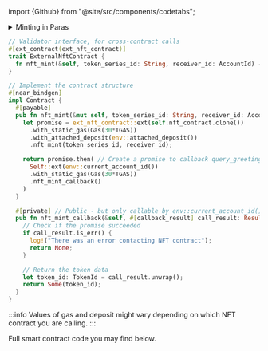import {Github} from "@site/src/components/codetabs";

<details>
<summary>
Minting in Paras
</summary>

In case with Paras NFT contract before minting NFT token you may need to create token series from your contract account. You can do it via [Paras UI](https://paras.id/en) or use `near-cli`:

```bash
# Example of the command creating token series on Paras
near call x.paras.near nft_create_series '{"token_metadata": {"title": "NFT #1", "media": "bafybeibnpe5x6euhjtn5qrayfgeemxyru7ho3yhdyaifv7gsvdn46j6vzi", "reference": "bafybeif6cjn5bmdp7w5x2jms2xlz64qmp7crd5z77rl3iy3m54mlustdiu", "copies": 10}, "royalty": {"<YOUR_CONTRACT_ADDRESS>": 1000}, "price": null}' --accountId <YOUR_CONTRACT_ADDRESS> --depositYocto 6090000000000000000000
```

</details>

```rust
// Validator interface, for cross-contract calls
#[ext_contract(ext_nft_contract)]
trait ExternalNftContract {
  fn nft_mint(&self, token_series_id: String, receiver_id: AccountId) -> Promise;
}

// Implement the contract structure
#[near_bindgen]
impl Contract {
  #[payable]
  pub fn nft_mint(&mut self, token_series_id: String, receiver_id: AccountId) -> Promise {
    let promise = ext_nft_contract::ext(self.nft_contract.clone())
      .with_static_gas(Gas(30*TGAS))
      .with_attached_deposit(env::attached_deposit())
      .nft_mint(token_series_id, receiver_id);

    return promise.then( // Create a promise to callback query_greeting_callback
      Self::ext(env::current_account_id())
      .with_static_gas(Gas(30*TGAS))
      .nft_mint_callback()
    )
  }

  #[private] // Public - but only callable by env::current_account_id()
  pub fn nft_mint_callback(&self, #[callback_result] call_result: Result<TokenId, PromiseError>) -> Option<TokenId> {
    // Check if the promise succeeded
    if call_result.is_err() {
      log!("There was an error contacting NFT contract");
      return None;
    }

    // Return the token data
    let token_id: TokenId = call_result.unwrap();
    return Some(token_id);
  }
}
```

:::info
Values of gas and deposit might vary depending on which NFT contract you are calling.
:::

Full smart contract code you may find below.

<Github fname="lib.rs"
  url="https://github.com/garikbesson/interact-with-near-nft-example/blob/main/src/lib.rs"
  start="20" end="27" />